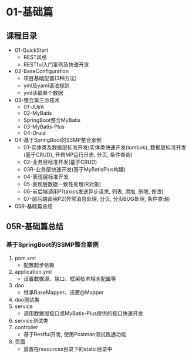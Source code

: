 # 01-基础篇

## 课程目录
- 01-QuickStart
   - REST风格
   - RESTful入门案例及快速开发
- 02-BaseConflguration
   - 项目基础配置(3种方法)
   - yml及yaml语法规则
   - yml读取单个数据
- 03-整合第三方技术
   - 01-JUint
   - 02-MyBatis
   - SpringBoot整合MyBatis
   - 03-MyBatis-Plus
   - 04-Druid
- 04-基于SpringBoot的SSMP整合案例
   - 01-实体类及数据层标准开发(实体类快速开发(lombok), 数据层标准开发(基于CRUD), 开启MP运行日志, 分页, 条件查询)
   - 02-业务层标准开发(基于CRUD)
   - 03R-业务层快速开发(基于MyBatisPlus构建)
   - 04-表现层标准开发
   - 05-表现层数据一致性处理(R对象)
   - 06-前后端调用P1(axios发送异步请求, 列表, 添加, 删除, 修改)
   - 07-前后端调用P2(异常消息处理, 分页, 分页BUG处理, 条件查询)
- 05R-基础篇总结

## 05R-基础篇总结
### 基于SpringBoot的SSMP整合案例
1. pom.xml
   - 配置起步依赖
2. application.yml
   - 设置数据源、端口、框架技术相关配置等
3. dao
   - 继承BaseMapper、设置@Mapper
4. dao测试类
5. service
   - 调用数据层接口或MyBatis-Plus提供的接口快速开发
6. service测试类
7. controller
   - 基于Restful开发, 使用Postman测试跑通功能
8. 页面
   - 放置在resources目录下的static目录中